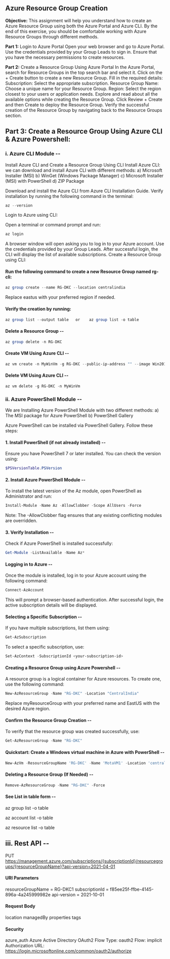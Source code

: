 ## Azure Resource Group Creation

**Objective:** This assignment will help you understand how to create an Azure Resource Group using both the Azure Portal and Azure CLI. By the end of this exercise, you should be comfortable working with Azure Resource Groups through different methods.

**Part 1:** Login to Azure Portal
Open your web browser and go to Azure Portal.
Use the credentials provided by your Group Leads to sign in.
Ensure that you have the necessary permissions to create resources.

**Part 2:** Create a Resource Group Using Azure Portal
In the Azure Portal, search for Resource Groups in the top search bar and select it.
Click on the + Create button to create a new Resource Group.
Fill in the required details:
Subscription: Select the appropriate subscription.
Resource Group Name: Choose a unique name for your Resource Group.
Region: Select the region closest to your users or application needs.
Explore and read about all the available options while creating the Resource Group.
Click Review + Create and then Create to deploy the Resource Group.
Verify the successful creation of the Resource Group by navigating back to the Resource Groups section.

## Part 3: Create a Resource Group Using Azure CLI & Azure Powershell:

### i. Azure CLI Module --
Install Azure CLI and Create a Resource Group Using CLI
Install Azure CLI:
we can download and install Azure CLI with different methods:
a) Microsoft Installer (MSI)
b) WinGet (Windows Package Manager)
c) Microsoft Installer (MSI) with PowerShell
d) ZIP Package

Download and install the Azure CLI from Azure CLI Installation Guide.
Verify installation by running the following command in the terminal:
```powershell
az --version
```
Login to Azure using CLI:

Open a terminal or command prompt and run:
```powershell
az login
```
A browser window will open asking you to log in to your Azure account. Use the credentials provided by your Group Leads.
After successful login, the CLI will display the list of available subscriptions.
Create a Resource Group using CLI:

#### Run the following command to create a new Resource Group named rg-cli:
```powershell
az group create --name RG-DKC --location centralindia
```
Replace eastus with your preferred region if needed.

#### Verify the creation by running:
```powershell
az group list --output table   or    az group list -o table
```
#### Delete a Resource Group --
```powershell
az group delete -n RG-DKC
```
#### Create VM Using Azure CLI --
```powershell
az vm create -n MyWinVm -g RG-DKC --public-ip-address "" --image Win2019Datacenter
```
#### Delete VM Using Azure CLI --
```powershell
az vm delete -g RG-DKC -n MyWinVm
```

### ii. Azure PowerShell Module --

We are Installing Azure PowerShell Module with two different methods:
a) The MSI package for Azure PowerShell
b) PowerShell Gallery

Azure PowerShell can be installed via PowerShell Gallery. Follow these steps:

#### 1. Install PowerShell (if not already installed) --

Ensure you have PowerShell 7 or later installed. You can check the version using:
```powershell
$PSVersionTable.PSVersion
```
#### 2. Install Azure PowerShell Module --

To install the latest version of the Az module, open PowerShell as Administrator and run:
```powershell
Install-Module -Name Az -AllowClobber -Scope AllUsers -Force
```
Note: The -AllowClobber flag ensures that any existing conflicting modules are overridden.

#### 3. Verify Installation --

Check if Azure PowerShell is installed successfully:
```powershell
Get-Module -ListAvailable -Name Az*
```
#### Logging in to Azure --

Once the module is installed, log in to your Azure account using the following command:
```powershell
Connect-AzAccount
```
This will prompt a browser-based authentication. After successful login, the active subscription details will be displayed.

#### Selecting a Specific Subscription --

If you have multiple subscriptions, list them using:
```powershell
Get-AzSubscription
```
To select a specific subscription, use:
```powershell
Set-AzContext -SubscriptionId <your-subscription-id>
```
#### Creating a Resource Group using Azure Powershell --
A resource group is a logical container for Azure resources. To create one, use the following command:
```powershell
New-AzResourceGroup -Name "RG-DKC" -Location "CentralIndia"
```
Replace myResourceGroup with your preferred name and EastUS with the desired Azure region.

#### Confirm the Resource Group Creation --

To verify that the resource group was created successfully, use:
```powershell
Get-AzResourceGroup -Name "RG-DKC"
```
#### Quickstart: Create a Windows virtual machine in Azure with PowerShell --
```powershell
New-AzVm -ResourceGroupName 'RG-DKC' -Name 'MotaVM1' -Location 'centralindia' -Image 'MicrosoftWindowsServer:WindowsServer:2022-datacenter-azure-edition:latest' -VirtualNetworkName 'myVnet1' -SubnetName 'mySubnet1' -SecurityGroupName 'myNSG1' -PublicIpAddressName 'myPublicIpAddress1' -OpenPorts 80,3389
```
#### Deleting a Resource Group (If Needed) --
```powershell
Remove-AzResourceGroup -Name "RG-DKC" -Force
```
#### See List in table form --

az group list -o table

az account list -o table

az resource list -o table

## iii. Rest API --
PUT https://management.azure.com/subscriptions/{subscriptionId}/resourcegroups/{resourceGroupName}?api-version=2021-04-01

#### URI Parameters
resourceGroupName  = RG-DKC1
subscriptionId	= f85ee25f-ffbe-4145-896a-4a245999982e
api-version	= 2021-10-01
#### Request Body
location
managedBy
properties
tags

#### Security
azure_auth
Azure Active Directory OAuth2 Flow
Type: oauth2
Flow: implicit
Authorization URL: https://login.microsoftonline.com/common/oauth2/authorize











